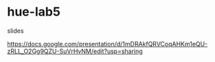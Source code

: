 # hue-lab5

slides

https://docs.google.com/presentation/d/1mDRAkfQRVCoqAHKm1eQU-zRLL_O2Gg9QZU-SuVrHvNM/edit?usp=sharing
